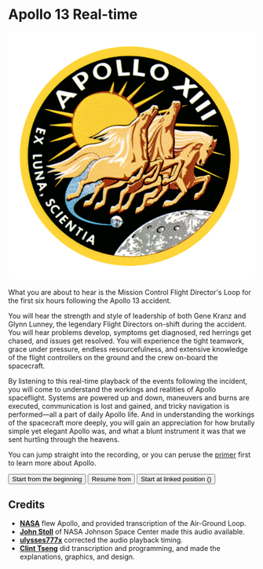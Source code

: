 
Apollo 13 Real-time
===================

<img id="logo" src="/assets/patch.png" alt="Apollo 13 Mission Patch"/>

What you are about to hear is the Mission Control Flight Director's Loop for the first six hours following the Apollo 13 accident.

You will hear the strength and style of leadership of both Gene Kranz and Glynn Lunney, the legendary Flight Directors on-shift during the accident. You will hear problems develop, symptoms get diagnosed, red herrings get chased, and issues get resolved. You will experience the tight teamwork, grace under pressure, endless resourcefulness, and extensive knowledge of the flight controllers on the ground and the crew on-board the spacecraft.

By listening to this real-time playback of the events following the incident, you will come to understand the workings and realities of Apollo spaceflight. Systems are powered up and down, maneuvers and burns are executed, communication is lost and gained, and tricky navigation is performed&mdash;all a part of daily Apollo life. And in understanding the workings of the spacecraft more deeply, you will gain an appreciation for how brutally simple yet elegant Apollo was, and what a blunt instrument it was that we sent hurtling through the heavens.

You can jump straight into the recording, or you can peruse the [primer](#primer-intro) first to learn more about Apollo.

<div class="start-options">
  <button id="start-beginning">Start from the beginning</button>
  <button id="resume-saved">Resume from <span class="hh"></span><span class="mm"></span><span class="ss"></span></button>
  <button id="start-url">Start at linked position (<span class="hh"></span><span class="mm"></span><span class="ss"></span>)</button>
</div>

Credits
-------

* **[NASA](https://nasa.gov)** flew Apollo, and provided transcription of the Air-Ground Loop.
* **[John Stoll](https://archive.org/details/Apollo13Audio)** of NASA Johnson Space Center made this audio available.
* **[ulysses777x](https://www.youtube.com/user/ulysses777x)** corrected the audio playback timing.
* **[Clint Tseng](https://twitter.com/cxlt)** did transcription and programming, and made the explanations, graphics, and design.


